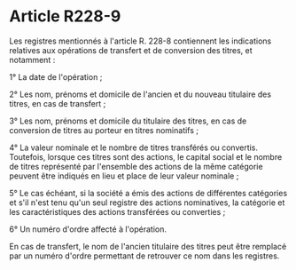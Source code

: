 # Article R228-9

Les registres mentionnés à l'article R. 228-8 contiennent les indications relatives aux opérations de transfert et de conversion des titres, et notamment :

1° La date de l'opération ;

2° Les nom, prénoms et domicile de l'ancien et du nouveau titulaire des titres, en cas de transfert ;

3° Les nom, prénoms et domicile du titulaire des titres, en cas de conversion de titres au porteur en titres nominatifs ;

4° La valeur nominale et le nombre de titres transférés ou convertis. Toutefois, lorsque ces titres sont des actions, le capital social et le nombre de titres représenté par l'ensemble des actions de la même catégorie peuvent être indiqués en lieu et place de leur valeur nominale ;

5° Le cas échéant, si la société a émis des actions de différentes catégories et s'il n'est tenu qu'un seul registre des actions nominatives, la catégorie et les caractéristiques des actions transférées ou converties ;

6° Un numéro d'ordre affecté à l'opération.

En cas de transfert, le nom de l'ancien titulaire des titres peut être remplacé par un numéro d'ordre permettant de retrouver ce nom dans les registres.
